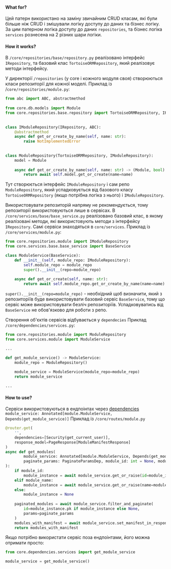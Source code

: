 #### What for?

Цей патерн використано на заміну звичайним CRUD класам, які були більше ніж CRUD і змішували логіку доступу до даних та бізнес логіку. 
За цим патерном логіка доступу до даних `repositories`, та бізнес логіка `services` рознесена на 2 різних шари логіки.

#### How it works?

В `/core/repositories/base/repository.py` реалізовано інтерфейс `IRepository`, та базовий клас `TortoiseORMRepository`, який реалізовує методи інтерфейсу.

У директорії `/repositories` (у core і кожного модуля своя) створюються класи репозиторії для кожної моделі.
Приклад із /`core/repositories/module.py`:
```python
from abc import ABC, abstractmethod  
  
from core.db.models import Module  
from core.repositories.base.repository import TortoiseORMRepository, IRepository  
  
  
class IModuleRepository(IRepository, ABC):  
    @abstractmethod  
    async def get_or_create_by_name(self, name: str):  
        raise NotImplementedError  
  
  
class ModuleRepository(TortoiseORMRepository, IModuleRepository):  
    model = Module  
  
    async def get_or_create_by_name(self, name: str) -> (Module, bool):  
        return await self.model.get_or_create(name=name)
```
Тут створюється інтерфейс `IModuleRepository` і сам репо `ModuleRepository`, який успадковується від базового класу `TortoiseORMRepository` (якщо потрібна логіка з нього) і `IModuleRepository`.

Використовувати репозиторій напряму не рекомендується, тому репозиторії використовуються лише в сервісах.
В `/core/services/base/base_service.py` реалізовано базовий клас, в якому реалізовані методи, які використовують методи з інтерфейсу `IRepository`.
Самі сервіси знаходяться в `core/services`. 
Приклад із `/core/services/module.py`:
```python
from core.repositories.module import IModuleRepository
from core.services.base.base_service import BaseService

class ModuleService(BaseService):  
    def __init__(self, module_repo: IModuleRepository):  
        self.module_repo = module_repo  
        super().__init__(repo=module_repo)
	
	async def get_or_create(self, name: str):  
	    return await self.module_repo.get_or_create_by_name(name=name)
```

`super().__init__(repo=module_repo)` - необхідний щоб визначити, який з репозиторіїв буде використовувати базовий сервіс `BaseService`, тому що сервіс може використовувати безліч репозиторіїв. Успадковуватись від `BaseService` не обов'язково для роботи з репо.

Створення об'єктів сервісів відбувається у `dependecies`
Приклад `/core/dependencies/services.py`:
```python
from core.repositories.module import ModuleRepository
from core.services.module import ModuleService

...

def get_module_service() -> ModuleService:  
    module_repo = ModuleRepository()  
  
    module_service = ModuleService(module_repo=module_repo)  
    return module_service

...

```

#### How to use?

Сервіси використовуються в ендпоінтах через [dependencies](https://fastapi.tiangolo.com/tutorial/dependencies/#dependencies) 
`module_service: Annotated[module.ModuleService, Depends(get_module_service)]`
Приклад  із `/core/routes/module.py`
```python
@router.get(  
    '',  
    dependencies=[Security(get_current_user)],  
    response_model=PageResponse[ModuleManifestResponse]  
)  
async def get_modules(  
        module_service: Annotated[module.ModuleService, Depends(get_module_service)],  
        paginate_params: PaginateParamsDep, module_id: int = None, module_name: str = None,  
):  
    if module_id:  
        module_instance = await module_service.get_or_raise(id=module_id)  
    elif module_name:  
        module_instance = await module_service.get_or_raise(name=module_name)  
    else:  
        module_instance = None  
  
    paginated_modules = await module_service.filter_and_paginate(  
        id=module_instance.pk if module_instance else None,  
        params=paginate_params  
    )  
    modules_with_manifest = await module_service.set_manifest_in_response(paginated_modules)  
    return modules_with_manifest
```

Якщо потрібно використати сервіс поза ендпоінтами, його можна отримати просто:
```python
from core.dependencies.services import get_module_service

module_service = get_module_service()
